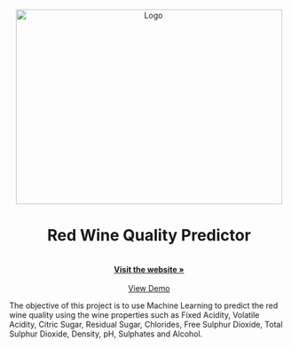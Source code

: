 <!-- PROJECT LOGO -->
<br />
<p align="center">
  <a href="https://github.com/vanshhhhh">
    <img src="https://vanshhhhh.github.io/assets/img/redwine_logo.jpg" alt="Logo" width=480 height=351>

    
  </a>

  <h1 align="center">Red Wine Quality Predictor</h1>
  <p align="center"> 
    <br />
    <a href="https://redwine-quality-predictor.herokuapp.com/"><strong>Visit the website »</strong></a>
    <br />
    <br />
    <a href="https://redwine-quality-predictor.herokuapp.com/">View Demo</a>
  </p>
</p>

The objective of this project is to use Machine Learning to predict the red wine quality using the wine properties such as Fixed Acidity, Volatile Acidity, Citric Sugar, Residual Sugar, Chlorides, Free Sulphur Dioxide, Total Sulphur Dioxide, Density, pH, Sulphates and Alcohol.
